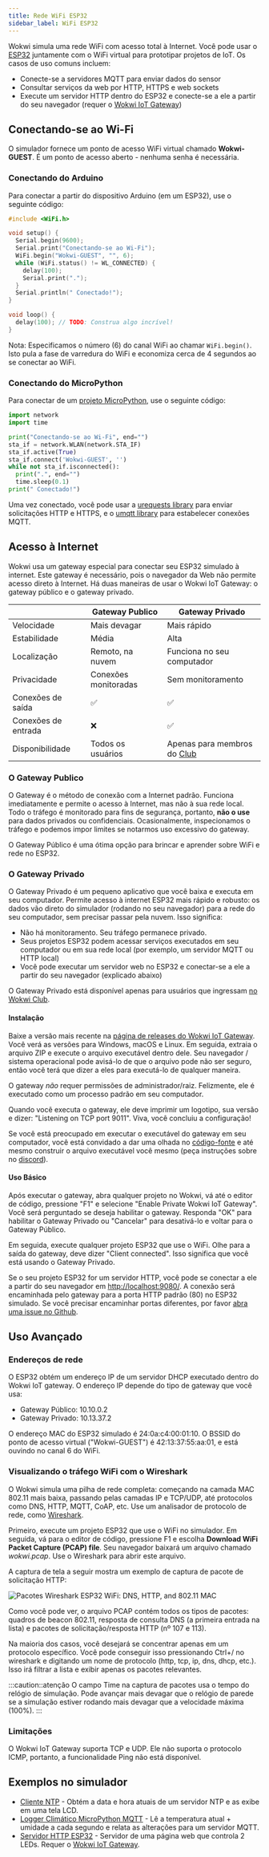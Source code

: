 ```yaml
---
title: Rede WiFi ESP32
sidebar_label: WiFi ESP32
---
```


Wokwi simula uma rede WiFi com acesso total à Internet. Você pode usar o [ESP32](./esp32) juntamente com o WiFi virtual para prototipar projetos de IoT. Os casos de uso comuns incluem:

- Conecte-se a servidores MQTT para enviar dados do sensor
- Consultar serviços da web por HTTP, HTTPS e web sockets
- Execute um servidor HTTP dentro do ESP32 e conecte-se a ele a partir do seu navegador (requer o [Wokwi IoT Gateway](#o-gateway-privado))

## Conectando-se ao Wi-Fi

O simulador fornece um ponto de acesso WiFi virtual chamado **Wokwi-GUEST**. É um ponto de acesso aberto - nenhuma senha é necessária.

### Conectando do Arduino

Para conectar a partir do dispositivo Arduino (em um ESP32), use o seguinte código:

```cpp
#include <WiFi.h>

void setup() {
  Serial.begin(9600);
  Serial.print("Conectando-se ao Wi-Fi");
  WiFi.begin("Wokwi-GUEST", "", 6);
  while (WiFi.status() != WL_CONNECTED) {
    delay(100);
    Serial.print(".");
  }
  Serial.println(" Conectado!");
}

void loop() {
  delay(100); // TODO: Construa algo incrível!
}
```

Nota: Especificamos o número (6) do canal WiFi ao chamar `WiFi.begin()`. Isto pula a fase de varredura do WiFi e economiza cerca de 4 segundos ao se conectar ao WiFi.

### Conectando do MicroPython

Para conectar de um [projeto MicroPython](https://wokwi.com/projects/new/micropython-esp32), use o seguinte código:

```python
import network
import time

print("Conectando-se ao Wi-Fi", end="")
sta_if = network.WLAN(network.STA_IF)
sta_if.active(True)
sta_if.connect('Wokwi-GUEST', '')
while not sta_if.isconnected():
  print(".", end="")
  time.sleep(0.1)
print(" Conectado!")
```

Uma vez conectado, você pode usar a [urequests library](https://mpython.readthedocs.io/en/master/library/mPython/urequests.html) para enviar solicitações HTTP e HTTPS, e o [umqtt library](https://mpython.readthedocs.io/en/master/library/mPython/umqtt.simple.html) para estabelecer conexões MQTT.

## Acesso à Internet

Wokwi usa um gateway especial para conectar seu ESP32 simulado à internet. Este gateway é necessário, pois o navegador da Web não permite acesso direto à Internet. Há duas maneiras de usar o Wokwi IoT Gateway: o gateway público e o gateway privado.

|                      | Gateway Publico       | Gateway Privado                                             |
| -------------------- | --------------------- | ----------------------------------------------------------- |
| Velocidade           | Mais devagar          | Mais rápido                                                 |
| Estabilidade         | Média                 | Alta                                                        |
| Localização          | Remoto, na nuvem      | Funciona no seu computador                                  |
| Privacidade          | Conexões monitoradas  | Sem monitoramento                                           |
| Conexões de saída    | ✅                    | ✅                                                          |
| Conexões de entrada  | ❌                    | ✅                                                          |
| Disponibilidade      | Todos os usuários     | Apenas para membros do [Club](../getting-started/wokwi-club) |

### O Gateway Publico

O Gateway é o método de conexão com a Internet padrão. Funciona imediatamente e permite o acesso à Internet, mas não à sua rede local. Todo o tráfego é monitorado para fins de segurança, portanto, **não o use** para dados privados ou confidenciais. Ocasionalmente, inspecionamos o tráfego e podemos impor limites se notarmos uso excessivo do gateway.

O Gateway Público é uma ótima opção para brincar e aprender sobre WiFi e rede no ESP32.

### O Gateway Privado

O Gateway Privado é um pequeno aplicativo que você baixa e executa em seu computador. Permite acesso à internet ESP32 mais rápido e robusto: os dados vão direto do simulador (rodando no seu navegador) para a rede do seu computador, sem precisar passar pela nuvem. Isso significa:

- Não há monitoramento. Seu tráfego permanece privado.
- Seus projetos ESP32 podem acessar serviços executados em seu computador ou em sua rede local (por exemplo, um servidor MQTT ou HTTP local)
- Você pode executar um servidor web no ESP32 e conectar-se a ele a partir do seu navegador (explicado abaixo)

O Gateway Privado está disponível apenas para usuários que ingressam [no Wokwi Club](../getting-started/wokwi-club).

#### Instalação

Baixe a versão mais recente na [página de releases do Wokwi IoT Gateway](https://github.com/wokwi/wokwigw/releases/latest). Você verá as versões para Windows, macOS e Linux. Em seguida, extraia o arquivo ZIP e execute o arquivo executável dentro dele. Seu navegador / sistema operacional pode avisá-lo de que o arquivo pode não ser seguro, então você terá que dizer a eles para executá-lo de qualquer maneira.

O gateway _não_ requer permissões de administrador/raiz. Felizmente, ele é executado como um processo padrão em seu computador.

Quando você executa o gateway, ele deve imprimir um logotipo, sua versão e dizer: "Listening on TCP port 9011". Viva, você concluiu a configuração!

Se você está preocupado em executar o executável do gateway em seu computador, você está convidado a dar uma olhada no [código-fonte](https://github.com/wokwi/wokwigw) e até mesmo construir o arquivo executável você mesmo (peça instruções sobre no [discord](https://wokwi.com/discord)).

#### Uso Básico

Após executar o gateway, abra qualquer projeto no Wokwi, vá até o editor de código, pressione "F1" e selecione "Enable Private Wokwi IoT Gateway". Você será perguntado se deseja habilitar o gateway. Responda "OK" para habilitar o Gateway Privado ou "Cancelar" para desativá-lo e voltar para o Gateway Público.

Em seguida, execute qualquer projeto ESP32 que use o WiFi. Olhe para a saída do gateway, deve dizer "Client connected". Isso significa que você está usando o Gateway Privado.

Se o seu projeto ESP32 for um servidor HTTP, você pode se conectar a ele a partir do seu navegador em [http://localhost:9080/](http://localhost:9080). A conexão será encaminhada pelo gateway para a porta HTTP padrão (80) no ESP32 simulado. Se você precisar encaminhar portas diferentes, por favor [abra uma issue no Github](https://github.com/wokwi/wokwigw/issues/new).

## Uso Avançado

### Endereços de rede

O ESP32 obtém um endereço IP de um servidor DHCP executado dentro do Wokwi IoT gateway. O endereço IP depende do tipo de gateway que você usa:

- Gateway Público: 10.10.0.2
- Gateway Privado: 10.13.37.2

O endereço MAC do ESP32 simulado é 24:0a:c4:00:01:10.
O BSSID do ponto de acesso virtual ("Wokwi-GUEST") é 42:13:37:55:aa:01, e está ouvindo no canal 6 do WiFi.

### Visualizando o tráfego WiFi com o Wireshark

O Wokwi simula uma pilha de rede completa: começando na camada MAC 802.11 mais baixa, passando pelas camadas IP e TCP/UDP, até protocolos como DNS, HTTP, MQTT, CoAP, etc. Use um analisador de protocolo de rede, como [Wireshark](https://www.wireshark.org).

Primeiro, execute um projeto ESP32 que use o WiFi no simulador. Em seguida, vá para o editor de código, pressione F1 e escolha **Download WiFi Packet Capture (PCAP) file**. Seu navegador baixará um arquivo chamado _wokwi.pcap_. Use o Wireshark para abrir este arquivo.

A captura de tela a seguir mostra um exemplo de captura de pacote de solicitação HTTP:

![Pacotes Wireshark ESP32 WiFi: DNS, HTTP, and 802.11 MAC](esp32-wifi-wireshark.png)

Como você pode ver, o arquivo PCAP contém todos os tipos de pacotes: quadros de beacon 802.11, resposta de consulta DNS (a primeira entrada na lista) e pacotes de solicitação/resposta HTTP (nº 107 e 113).

Na maioria dos casos, você desejará se concentrar apenas em um protocolo específico. Você pode conseguir isso pressionando Ctrl+/ no wireshark e digitando um nome de protocolo (http, tcp, ip, dns, dhcp, etc.). Isso irá filtrar a lista e exibir apenas os pacotes relevantes.

:::caution::atenção
O campo Time na captura de pacotes usa o tempo do relógio de simulação. Pode avançar mais devagar que o relógio de parede se a simulação estiver rodando mais devagar que a velocidade máxima (100%).
:::

### Limitações

O Wokwi IoT Gateway suporta TCP e UDP. Ele não suporta o protocolo ICMP, portanto, a funcionalidade Ping não está disponível.

## Exemplos no simulador

- [Cliente NTP](https://wokwi.com/projects/321525495180034642) - Obtém a data e hora atuais de um servidor NTP e as exibe em uma tela LCD.
- [Logger Climático MicroPython MQTT](https://wokwi.com/projects/322577683855704658) - Lê a temperatura atual + umidade a cada segundo e relata as alterações para um servidor MQTT.
- [Servidor HTTP ESP32](https://wokwi.com/projects/320964045035274834) - Servidor de uma página web que controla 2 LEDs. Requer o [Wokwi IoT Gateway](#the-private-gateway).
